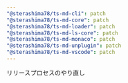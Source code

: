 ```yaml
---
"@sterashima78/ts-md-cli": patch
"@sterashima78/ts-md-core": patch
"@sterashima78/ts-md-loader": patch
"@sterashima78/ts-md-ls-core": patch
"@sterashima78/ts-md-monaco": patch
"@sterashima78/ts-md-unplugin": patch
"@sterashima78/ts-md-vscode": patch
---
```

リリースプロセスのやり直し

